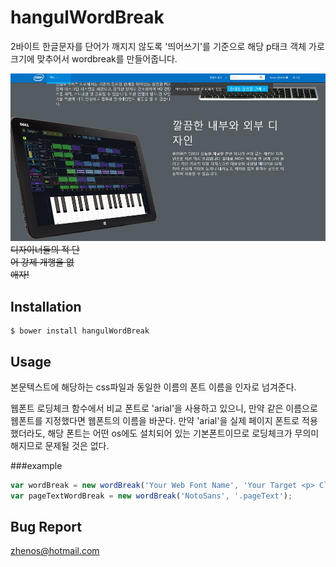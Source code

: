 # hangulWordBreak

2바이트 한글문자를 단어가 깨지지 않도록 '띄어쓰기'를 기준으로 해당 p태크 객체 가로 크기에 맞추어서 wordbreak를 만들어줍니다.

![발암줄바꿈](ss.png)
<del>디자이너들의 적 단<br>어 강제 개행을 없<br>애자!</del>

## Installation

```shell
$ bower install hangulWordBreak

```

## Usage

본문텍스트에 해당하는 css파일과 동일한 이름의 폰트 이름을 인자로 넘겨준다. 

웹폰트 로딩체크 함수에서 비교 폰트로 'arial'을 사용하고 있으니, 만약 같은 이름으로 웹폰트를 지정했다면 웹폰트의 이름을 바꾼다. 만약 'arial'을 실제 페이지 폰트로 적용했더라도, 해당 폰트는 어떤 os에도 설치되어 있는 기본폰트이므로 로딩체크가 무의미해지므로 문제될 것은 없다. 

###example

```javascript
var wordBreak = new wordBreak('Your Web Font Name', 'Your Target <p> Class Name');
var pageTextWordBreak = new wordBreak('NotoSans', '.pageText'); 

```

 

## Bug Report
<a href="mailto:zhenos@hotmail.com">zhenos@hotmail.com</a>